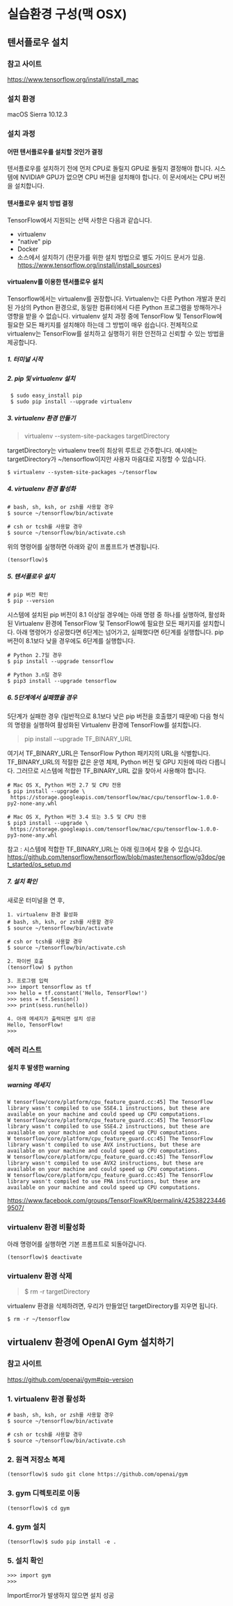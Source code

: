 # 실습환경 구성(맥 OSX)

## 텐서플로우 설치

### 참고 사이트
https://www.tensorflow.org/install/install_mac

### 설치 환경

macOS Sierra 10.12.3

### 설치 과정

#### 어떤 텐서플로우를 설치할 것인가 결정

텐서플로우를 설치하기 전에 먼저 CPU로 돌릴지 GPU로 돌릴지 결정해야 합니다. 시스템에 NVIDIA® GPU가 없으면 CPU 버전을 설치해야 합니다. 이 문서에서는 CPU 버전을 설치합니다.

#### 텐서플로우 설치 방법 결정

TensorFlow에서 지원되는 선택 사항은 다음과 같습니다.

* virtualenv
* "native" pip
* Docker
* 소스에서 설치하기 (전문가를 위한 설치 방법으로 별도 가이드 문서가 있음. https://www.tensorflow.org/install/install_sources)

#### virtualenv를 이용한 텐서플로우 설치

Tensorflow에서는 virtualenv를 권장합니다. Virtualenv는 다른 Python 개발과 분리된 가상의 Python 환경으로, 동일한 컴퓨터에서 다른 Python 프로그램을 방해하거나 영향을 받을 수 없습니다. virtualenv 설치 과정 중에 TensorFlow 및 TensorFlow에 필요한 모든 패키지를 설치해야 하는데 그 방법이 매우 쉽습니다. 전체적으로 virtualenv는 TensorFlow를 설치하고 실행하기 위한 안전하고 신뢰할 수 있는 방법을 제공합니다.

##### 1. 터미널 시작

##### 2. pip 및 virtualenv 설치

```
 $ sudo easy_install pip
 $ sudo pip install --upgrade virtualenv
```

##### 3. virtualenv 환경 만들기

>virtualenv --system-site-packages targetDirectory

targetDirectory는 virtualenv tree의 최상위 루트로 간주합니다. 예시에는 targetDirectory가 ~/tensorflow이지만 사용자 마음대로 지정할 수 있습니다.

```
$ virtualenv --system-site-packages ~/tensorflow
```

##### 4. virtualenv 환경 활성화

```
# bash, sh, ksh, or zsh를 사용할 경우
$ source ~/tensorflow/bin/activate

# csh or tcsh를 사용할 경우      
$ source ~/tensorflow/bin/activate.csh  
 ```
 
 위의 명령어를 실행하면 아래와 같이 프롬프트가 변경됩니다.
 
 ```
(tensorflow)$
 ```

##### 5. 텐서플로우 설치

```
# pip 버전 확인
$ pip --version
```

시스템에 설치된 pip 버전이 8.1 이상일 경우에는 아래 명령 중 하나를 실행하여, 활성화된 Virtualenv 환경에 TensorFlow 및 TensorFlow에 필요한 모든 패키지를 설치합니다. 아래 명령어가 성공했다면 6단계는 넘어가고, 실패했다면 6단계를 실행합니다.
pip 버전이 8.1보다 낮을 경우에도 6단계를 실행합니다.

```
# Python 2.7일 경우
$ pip install --upgrade tensorflow

# Python 3.n일 경우
$ pip3 install --upgrade tensorflow
```

##### 6. 5단계에서 실패했을 경우

5단계가 실패한 경우 (일반적으로 8.1보다 낮은 pip 버전을 호출했기 때문에) 다음 형식의 명령을 실행하여 활성화된 Virtualenv 환경에 TensorFlow를 설치합니다.

> pip install --upgrade TF_BINARY_URL

여기서 TF_BINARY_URL은 TensorFlow Python 패키지의 URL을 식별합니다. TF_BINARY_URL의 적절한 값은 운영 체제, Python 버전 및 GPU 지원에 따라 다릅니다. 그러므로 시스템에 적합한 TF_BINARY_URL 값을 찾아서 사용해야 합니다.

```
# Mac OS X, Python 버전 2.7 및 CPU 전용
$ pip install --upgrade \
 https://storage.googleapis.com/tensorflow/mac/cpu/tensorflow-1.0.0-py2-none-any.whl

# Mac OS X, Python 버전 3.4 또는 3.5 및 CPU 전용
$ pip3 install --upgrade \
 https://storage.googleapis.com/tensorflow/mac/cpu/tensorflow-1.0.0-py3-none-any.whl
```

참고 : 시스템에 적합한 TF_BINARY_URL는 아래 링크에서 찾을 수 있습니다. https://github.com/tensorflow/tensorflow/blob/master/tensorflow/g3doc/get_started/os_setup.md

##### 7. 설치 확인

새로운 터미널을 연 후,
```
1. virtualenv 환경 활성화
# bash, sh, ksh, or zsh를 사용할 경우
$ source ~/tensorflow/bin/activate

# csh or tcsh를 사용할 경우      
$ source ~/tensorflow/bin/activate.csh 

2. 파이썬 호출
(tensorflow) $ python

3. 프로그램 입력
>>> import tensorflow as tf
>>> hello = tf.constant('Hello, TensorFlow!')
>>> sess = tf.Session()
>>> print(sess.run(hello))

4. 아래 메세지가 출력되면 설치 성공
Hello, TensorFlow!
>>>
```

### 에러 리스트

#### 설치 후 발생한 warning

##### warning 메세지

```
W tensorflow/core/platform/cpu_feature_guard.cc:45] The TensorFlow library wasn't compiled to use SSE4.1 instructions, but these are available on your machine and could speed up CPU computations.
W tensorflow/core/platform/cpu_feature_guard.cc:45] The TensorFlow library wasn't compiled to use SSE4.2 instructions, but these are available on your machine and could speed up CPU computations.
W tensorflow/core/platform/cpu_feature_guard.cc:45] The TensorFlow library wasn't compiled to use AVX instructions, but these are available on your machine and could speed up CPU computations.
W tensorflow/core/platform/cpu_feature_guard.cc:45] The TensorFlow library wasn't compiled to use AVX2 instructions, but these are available on your machine and could speed up CPU computations.
W tensorflow/core/platform/cpu_feature_guard.cc:45] The TensorFlow library wasn't compiled to use FMA instructions, but these are available on your machine and could speed up CPU computations.
```

https://www.facebook.com/groups/TensorFlowKR/permalink/425382234469507/

### virtualenv 환경 비활성화

아래 명령어를 실행하면 기본 프롬프트로 되돌아갑니다.

```
(tensorflow)$ deactivate
```

### virtualenv 환경 삭제

> $ rm -r targetDirectory

virtualenv 환경을 삭제하려면, 우리가 만들었던 targetDirectory를 지우면 됩니다.

```
$ rm -r ~/tensorflow
```

## virtualenv 환경에 OpenAI Gym 설치하기

### 참고 사이트
https://github.com/openai/gym#pip-version

### 1. virtualenv 환경 활성화

```
# bash, sh, ksh, or zsh를 사용할 경우
$ source ~/tensorflow/bin/activate

# csh or tcsh를 사용할 경우      
$ source ~/tensorflow/bin/activate.csh
```

### 2. 원격 저장소 복제

```
(tensorflow)$ sudo git clone https://github.com/openai/gym
```

### 3. gym 디렉토리로 이동

```
(tensorflow)$ cd gym
```

### 4. gym 설치

```
(tensorflow)$ sudo pip install -e .
```

### 5. 설치 확인

```
>>> import gym
>>> 
```

ImportError가 발생하지 않으면 설치 성공

